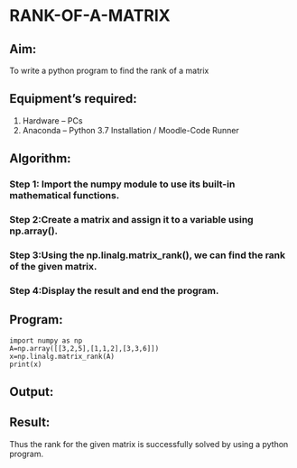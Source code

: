 # RANK-OF-A-MATRIX
## Aim:
To write a python program to find the rank of a matrix
## Equipment’s required:
1. 	Hardware – PCs
2. 	Anaconda – Python 3.7 Installation / Moodle-Code Runner
## Algorithm:
### Step 1: Import the numpy module to use its built-in mathematical functions.
### Step 2:Create a matrix and assign it to a variable using np.array().
### Step 3:Using the np.linalg.matrix_rank(), we can find the rank of the given matrix.
### Step 4:Display the result and end the program.
 
## Program:
```
import numpy as np 
A=np.array([[3,2,5],[1,1,2],[3,3,6]])
x=np.linalg.matrix_rank(A)
print(x)

```
## Output:
## Result:
Thus the rank for the given matrix is successfully solved by  using a python program.

